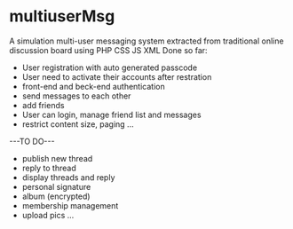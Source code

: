 # multiuserMsg
A simulation multi-user messaging system extracted from traditional online discussion board using PHP CSS JS XML
Done so far: 
- User registration with auto generated passcode 
- User need to activate their accounts after restration  
- front-end and beck-end authentication 
- send messages to each other
- add friends 
- User can login, manage friend list and messages
- restrict content size, paging
...

---TO DO---
- publish new thread
- reply to thread 
- display threads and reply
- personal signature
- album (encrypted) 
- membership management
- upload pics
...
